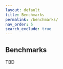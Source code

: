 ```yaml
---
layout: default
title: Benchmarks
permalink: /benchmarks/
nav_order: 5
search_exclude: true
---
```


## Benchmarks

TBD
